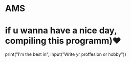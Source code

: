 # AMS
# if u wanna have a nice day, compiling this programm)♥
print("I'm the best in", input("Write yr proffesion or hobby"))
